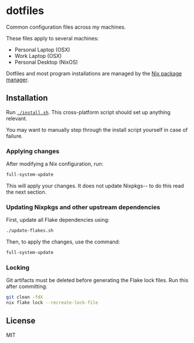 # dotfiles

Common configuration files across my machines.

These files apply to several machines:

- Personal Laptop (OSX)
- Work Laptop (OSX)
- Personal Desktop (NixOS)

Dotfiles and most program installations are managed by the [Nix package manager](https://nixos.org/nix/).

## Installation

Run [`./install.sh`](./install.sh). This cross-platform script should set up anything relevant.

You may want to manually step through the install script yourself in case of failure.

### Applying changes

After modifying a Nix configuration, run:

```bash
full-system-update
```

This will apply your changes. It does not update Nixpkgs-- to do this read the next section.

### Updating Nixpkgs and other upstream dependencies

First, update all Flake dependencies using:

```bash
./update-flakes.sh
```

Then, to apply the changes, use the command:

```bash
full-system-update
```

### Locking

Git artifacts must be deleted before generating the Flake lock files. Run this after committing:

```bash
git clean -fdX
nix flake lock --recreate-lock-file
```

## License

MIT
